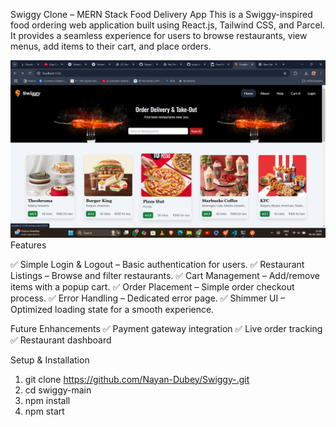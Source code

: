 Swiggy Clone – MERN Stack Food Delivery App
This is a Swiggy-inspired food ordering web application built using React.js, Tailwind CSS, and Parcel. It provides a seamless experience for users to browse restaurants, view menus, add items to their cart, and place orders.



![Alt Text](img.png)
Features



✅ Simple Login & Logout – Basic authentication for users.
✅ Restaurant Listings – Browse and filter restaurants.
✅ Cart Management – Add/remove items with a popup cart.
✅ Order Placement – Simple order checkout process.
✅ Error Handling – Dedicated error page.
✅ Shimmer UI – Optimized loading state for a smooth experience.

Future Enhancements
✅ Payment gateway integration
✅ Live order tracking
✅ Restaurant dashboard


Setup & Installation

1. git clone https://github.com/Nayan-Dubey/Swiggy-.git
2. cd swiggy-main 
3. npm install 
4. npm start 



